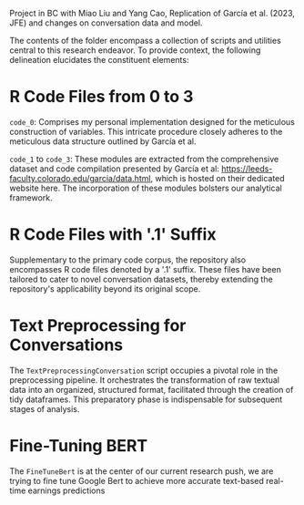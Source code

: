 Project in BC with Miao Liu and Yang Cao, Replication of García et al. (2023, JFE) and changes on conversation data and model.

The contents of the folder encompass a collection of scripts and utilities central to this research endeavor. To provide context, the following delineation elucidates the constituent elements:

# R Code Files from 0 to 3  
`code_0`: Comprises my personal implementation designed for the meticulous construction of variables. This intricate procedure closely adheres to the meticulous data structure outlined by García et al.

`code_1` to `code_3`: These modules are extracted from the comprehensive dataset and code compilation presented by García et al: https://leeds-faculty.colorado.edu/garcia/data.html, which is hosted on their dedicated website here. The incorporation of these modules bolsters our analytical framework.

# R Code Files with '.1' Suffix  
Supplementary to the primary code corpus, the repository also encompasses R code files denoted by a '.1' suffix. These files have been tailored to cater to novel conversation datasets, thereby extending the repository's applicability beyond its original scope.

# Text Preprocessing for Conversations  
The `TextPreprocessingConversation` script occupies a pivotal role in the preprocessing pipeline. It orchestrates the transformation of raw textual data into an organized, structured format, facilitated through the creation of tidy dataframes. This preparatory phase is indispensable for subsequent stages of analysis.

# Fine-Tuning BERT 
The `FineTuneBert` is at the center of our current research push, we are trying to fine tune Google Bert to achieve more accurate text-based real-time earnings predictions

